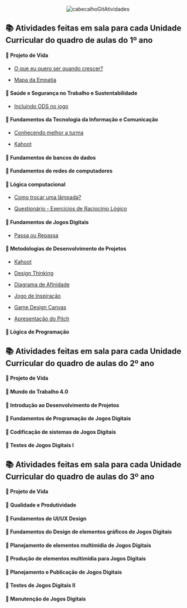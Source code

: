 <div align="center">

![cabecalhoGitAtividades](https://github.com/user-attachments/assets/967d4405-4878-4ffa-97a4-eb953656db46)

</div>

## 📚 Atividades feitas em sala para cada Unidade Curricular do quadro de aulas do 1º ano

#### 📖 Projeto de Vida

- [O que eu quero ser quando crescer?](https://github.com/brunamota/ProgramacaoDeJogosDigitais/blob/main/Arquivos/Atividade%20-%20O%20que%20eu%20quero%20ser%20quando%20crescer.pdf)

- [Mapa da Empatia](https://github.com/brunamota/ProgramacaoDeJogosDigitais/blob/main/Arquivos/Atividade%20Mapa%20da%20Empatia.pdf)

#### 📖 Saúde e Segurança no Trabalho e Sustentabilidade

- [Incluindo ODS no jogo](https://github.com/brunamota/ProgramacaoDeJogosDigitais/blob/main/Arquivos/Atividade%20-%20Incluindo%20ODS%20no%20jogo.pdf)

#### 📖 Fundamentos da Tecnologia da Informação e Comunicação

- [Conhecendo melhor a turma](https://github.com/brunamota/ProgramacaoDeJogosDigitais/blob/main/Arquivos/Atividade%20-%20Conhecendo%20a%20turma%20melhor.pdf)

- [Kahoot](kahoot.it/)

#### 📖 Fundamentos de bancos de dados

#### 📖 Fundamentos de redes de computadores

#### 📖 Lógica computacional

- [Como trocar uma lâmpada?](https://github.com/brunamota/ProgramacaoDeJogosDigitais/blob/main/Arquivos/Atividade%20-%20Como%20trocar%20uma%20l%C3%A2mpada.pdf)
  
- [Questionário - Exercícios de Raciocínio Lógico](https://wordwall.net/pt/resource/86859448)

#### 📖 Fundamentos de Jogos Digitais

- [Passa ou Repassa](https://www.flippity.net/qs.php?k=1JJYUqUSGiMw7RdXCsh3kNjF6COfUtVJ_A8s0j0Nd-IE)

#### 📖 Metodologias de Desenvolvimento de Projetos

- [Kahoot](kahoot.it/)

- [Design Thinking](https://github.com/brunamota/ProgramacaoDeJogosDigitais/blob/main/Arquivos/Atividade%20-%20Design%20Thinking.pdf)

- [Diagrama de Afinidade](https://github.com/brunamota/ProgramacaoDeJogosDigitais/blob/main/Arquivos/Atividade%20-%20Diagrama%20de%20Afinidade.pdf)

- [Jogo de Inspiração](https://github.com/brunamota/ProgramacaoDeJogosDigitais/blob/main/Arquivos/Atividade%20-%20Jogo%20de%20Inspira%C3%A7%C3%A3o.pdf)

- [Game Design Canvas](https://github.com/brunamota/ProgramacaoDeJogosDigitais/blob/main/Arquivos/Atividade%20-%20Game%20Design%20Canvas.pdf)

- [Apresentação do Pitch](https://github.com/brunamota/ProgramacaoDeJogosDigitais/blob/main/Arquivos/Atividade%20-%20Apresenta%C3%A7%C3%A3o%20do%20Pitch.pdf)

#### 📖 Lógica de Programação

## 📚 Atividades feitas em sala para cada Unidade Curricular do quadro de aulas do 2º ano

#### 📖 Projeto de Vida

#### 📖 Mundo do Trabalho 4.0

#### 📖 Introdução ao Desenvolvimento de Projetos

#### 📖 Fundamentos de Programação de Jogos Digitais 

#### 📖 Codificação de sistemas de Jogos Digitais

#### 📖 Testes de Jogos Digitais I

## 📚 Atividades feitas em sala para cada Unidade Curricular do quadro de aulas do 3º ano

#### 📖 Projeto de Vida

#### 📖 Qualidade e Produtividade

#### 📖 Fundamentos de UI/UX Design

#### 📖 Fundamentos do Design de elementos gráficos de Jogos Digitais

#### 📖 Planejamento de elementos multimídia de Jogos Digitais

#### 📖 Produção de elementos multimídia para Jogos Digitais

#### 📖 Planejamento e Publicação de Jogos Digitais

#### 📖 Testes de Jogos Digitais II

#### 📖 Manutenção de Jogos Digitais
